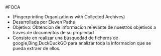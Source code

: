 #FOCA
* (Fingerprinting Organizations with Collected Archives)
* Desarrollada por Eleven Paths
*  Objetivo: Obtencion de informacion relevante de nuestros objetivos a traves de documentos de su propiedad
* Consiste en realizar una búsquedad de ficheros de google,Bing,DuckDuckGO para analizar toda la informacion que se pueda extraer de ellos.